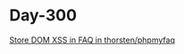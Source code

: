 # Day-300

[Store DOM XSS in FAQ in thorsten/phpmyfaq](https://huntr.com/bounties/e4b0e8f4-5e06-49d1-832f-5756573623ad/)
